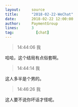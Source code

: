 ```yaml
---
layout:     source 
title:      "2018-02-22-WeChat"
date:       2018-02-22 12:00:00
author:     PaymentGroup
lines:      3 
tag:		  [chat]
---
```

> 14:44:06  我  
   
哈哈，这个结局有点俗套啊。   
   
> 14:44:14  我  
   
这人多半是个男的。   
   
> 14:46:26  我  
   
这人要不说你坏话才怪呢。   
   
